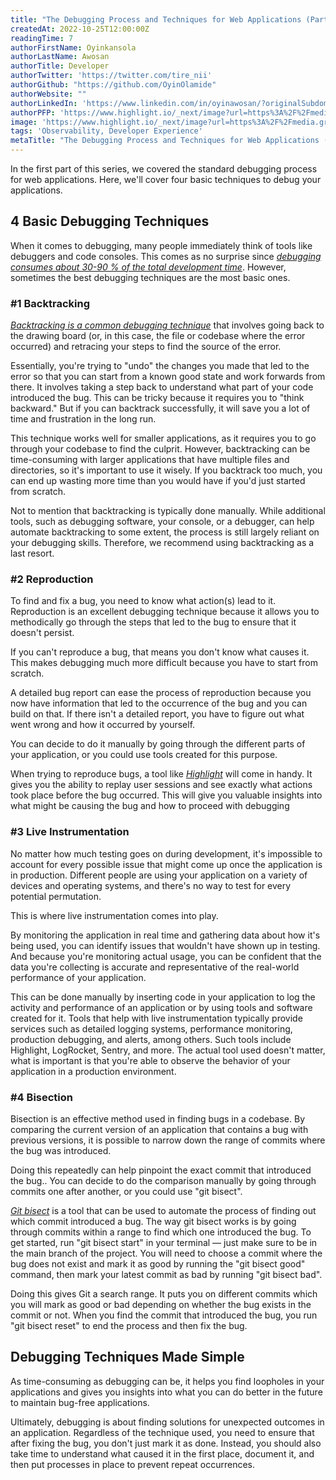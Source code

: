 ```yaml
---
title: "The Debugging Process and Techniques for Web Applications (Part 2/2)"
createdAt: 2022-10-25T12:00:00Z
readingTime: 7
authorFirstName: Oyinkansola
authorLastName: Awosan
authorTitle: Developer
authorTwitter: 'https://twitter.com/tire_nii'
authorGithub: "https://github.com/OyinOlamide"
authorWebsite: ""
authorLinkedIn: 'https://www.linkedin.com/in/oyinawosan/?originalSubdomain=ng'
authorPFP: 'https://www.highlight.io/_next/image?url=https%3A%2F%2Fmedia.graphassets.com%2FpiTf6QmMRNijIohKhV7D&w=3840&q=75'
image: 'https://www.highlight.io/_next/image?url=https%3A%2F%2Fmedia.graphassets.com%2FXlUauJHTRuTBrCMZOWBy&w=3840&q=75'
tags: 'Observability, Developer Experience'
metaTitle: "The Debugging Process and Techniques for Web Applications (Part 2/2)"
---
```


In the first part of this series, we covered the standard debugging process for web applications. Here, we'll cover four basic techniques to debug your applications.

## **4 Basic Debugging Techniques**

When it comes to debugging, many people immediately think of tools like debuggers and code consoles. This comes as no surprise since [_debugging consumes about 30-90 % of the total development time_](https://arxiv.org/pdf/2103.12447.pdf "https://arxiv.org/pdf/2103.12447.pdf"). However, sometimes the best debugging techniques are the most basic ones.

### #1 Backtracking

[_Backtracking is a common debugging technique_](https://www.researchgate.net/publication/2427941_Efficient_Debugging_with_Slicing_and_Backtracking "https://www.researchgate.net/publication/2427941_Efficient_Debugging_with_Slicing_and_Backtracking") that involves going back to the drawing board (or, in this case, the file or codebase where the error occurred) and retracing your steps to find the source of the error.

Essentially, you're trying to "undo" the changes you made that led to the error so that you can start from a known good state and work forwards from there. It involves taking a step back to understand what part of your code introduced the bug. This can be tricky because it requires you to "think backward." But if you can backtrack successfully, it will save you a lot of time and frustration in the long run.

This technique works well for smaller applications, as it requires you to go through your codebase to find the culprit. However, backtracking can be time-consuming with larger applications that have multiple files and directories, so it's important to use it wisely. If you backtrack too much, you can end up wasting more time than you would have if you'd just started from scratch.

Not to mention that backtracking is typically done manually. While additional tools, such as debugging software, your console, or a debugger, can help automate backtracking to some extent, the process is still largely reliant on your debugging skills. Therefore, we recommend using backtracking as a last resort.

### **#2** Reproduction

To find and fix a bug, you need to know what action(s) lead to it. Reproduction is an excellent debugging technique because it allows you to methodically go through the steps that led to the bug to ensure that it doesn't persist.

If you can't reproduce a bug, that means you don't know what causes it. This makes debugging much more difficult because you have to start from scratch.

A detailed bug report can ease the process of reproduction because you now have information that led to the occurrence of the bug and you can build on that. If there isn't a detailed report, you have to figure out what went wrong and how it occurred by yourself.

You can decide to do it manually by going through the different parts of your application, or you could use tools created for this purpose.

When trying to reproduce bugs, a tool like [_Highlight_](https://www.highlight.io/ "https://www.highlight.io/") will come in handy. It gives you the ability to replay user sessions and see exactly what actions took place before the bug occurred. This will give you valuable insights into what might be causing the bug and how to proceed with debugging

### **#3** Live Instrumentation

No matter how much testing goes on during development, it's impossible to account for every possible issue that might come up once the application is in production. Different people are using your application on a variety of devices and operating systems, and there's no way to test for every potential permutation.

This is where live instrumentation comes into play.

By monitoring the application in real time and gathering data about how it's being used, you can identify issues that wouldn't have shown up in testing. And because you're monitoring actual usage, you can be confident that the data you're collecting is accurate and representative of the real-world performance of your application.

This can be done manually by inserting code in your application to log the activity and performance of an application or by using tools and software created for it. Tools that help with live instrumentation typically provide services such as detailed logging systems, performance monitoring, production debugging, and alerts, among others. Such tools include Highlight, LogRocket, Sentry, and more. The actual tool used doesn't matter, what is important is that you're able to observe the behavior of your application in a production environment.

### **#4** Bisection

Bisection is an effective method used in finding bugs in a codebase. By comparing the current version of an application that contains a bug with previous versions, it is possible to narrow down the range of commits where the bug was introduced.

Doing this repeatedly can help pinpoint the exact commit that introduced the bug.. You can decide to do the comparison manually by going through commits one after another, or you could use "git bisect".

[_Git bisect_](https://git-scm.com/docs/git-bisect "https://git-scm.com/docs/git-bisect") is a tool that can be used to automate the process of finding out which commit introduced a bug. The way git bisect works is by going through commits within a range to find which one introduced the bug. To get started, run "git bisect start" in your terminal — just make sure to be in the main branch of the project. You will need to choose a commit where the bug does not exist and mark it as good by running the "git bisect good" command, then mark your latest commit as bad by running "git bisect bad".

Doing this gives Git a search range. It puts you on different commits which you will mark as good or bad depending on whether the bug exists in the commit or not. When you find the commit that introduced the bug, you run "git bisect reset" to end the process and then fix the bug.

## Debugging Techniques Made Simple

As time-consuming as debugging can be, it helps you find loopholes in your applications and gives you insights into what you can do better in the future to maintain bug-free applications.

Ultimately, debugging is about finding solutions for unexpected outcomes in an application. Regardless of the technique used, you need to ensure that after fixing the bug, you don't just mark it as done. Instead, you should also take time to understand what caused it in the first place, document it, and then put processes in place to prevent repeat occurrences.
